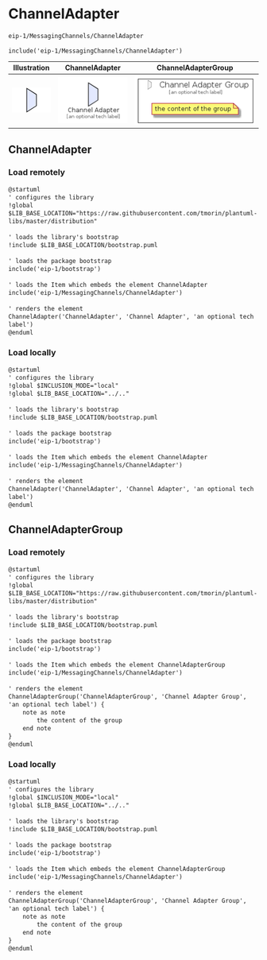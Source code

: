 # ChannelAdapter


```text
eip-1/MessagingChannels/ChannelAdapter
```

```text
include('eip-1/MessagingChannels/ChannelAdapter')
```



| Illustration | ChannelAdapter | ChannelAdapterGroup |
| :---: | :---: | :---: |
| ![illustration for Illustration](../../eip-1/MessagingChannels/ChannelAdapter.png) | ![illustration for ChannelAdapter](../../eip-1/MessagingChannels/ChannelAdapter.Local.png) | ![illustration for ChannelAdapterGroup](../../eip-1/MessagingChannels/ChannelAdapterGroup.Local.png) |




## ChannelAdapter

### Load remotely
```plantuml
@startuml
' configures the library
!global $LIB_BASE_LOCATION="https://raw.githubusercontent.com/tmorin/plantuml-libs/master/distribution"

' loads the library's bootstrap
!include $LIB_BASE_LOCATION/bootstrap.puml

' loads the package bootstrap
include('eip-1/bootstrap')

' loads the Item which embeds the element ChannelAdapter
include('eip-1/MessagingChannels/ChannelAdapter')

' renders the element
ChannelAdapter('ChannelAdapter', 'Channel Adapter', 'an optional tech label')
@enduml
```

### Load locally
```plantuml
@startuml
' configures the library
!global $INCLUSION_MODE="local"
!global $LIB_BASE_LOCATION="../.."

' loads the library's bootstrap
!include $LIB_BASE_LOCATION/bootstrap.puml

' loads the package bootstrap
include('eip-1/bootstrap')

' loads the Item which embeds the element ChannelAdapter
include('eip-1/MessagingChannels/ChannelAdapter')

' renders the element
ChannelAdapter('ChannelAdapter', 'Channel Adapter', 'an optional tech label')
@enduml
```

## ChannelAdapterGroup

### Load remotely
```plantuml
@startuml
' configures the library
!global $LIB_BASE_LOCATION="https://raw.githubusercontent.com/tmorin/plantuml-libs/master/distribution"

' loads the library's bootstrap
!include $LIB_BASE_LOCATION/bootstrap.puml

' loads the package bootstrap
include('eip-1/bootstrap')

' loads the Item which embeds the element ChannelAdapterGroup
include('eip-1/MessagingChannels/ChannelAdapter')

' renders the element
ChannelAdapterGroup('ChannelAdapterGroup', 'Channel Adapter Group', 'an optional tech label') {
    note as note
        the content of the group
    end note
}
@enduml
```

### Load locally
```plantuml
@startuml
' configures the library
!global $INCLUSION_MODE="local"
!global $LIB_BASE_LOCATION="../.."

' loads the library's bootstrap
!include $LIB_BASE_LOCATION/bootstrap.puml

' loads the package bootstrap
include('eip-1/bootstrap')

' loads the Item which embeds the element ChannelAdapterGroup
include('eip-1/MessagingChannels/ChannelAdapter')

' renders the element
ChannelAdapterGroup('ChannelAdapterGroup', 'Channel Adapter Group', 'an optional tech label') {
    note as note
        the content of the group
    end note
}
@enduml
```

